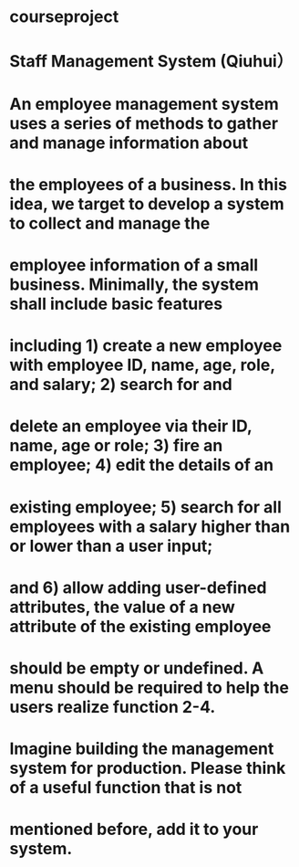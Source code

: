 # courseproject
# Staff Management System (Qiuhui）
# An employee management system uses a series of methods to gather and manage information about
# the employees of a business. In this idea, we target to develop a system to collect and manage the
# employee information of a small business. Minimally, the system shall include basic features
# including 1) create a new employee with employee ID, name, age, role, and salary; 2) search for and
# delete an employee via their ID, name, age or role; 3) fire an employee; 4) edit the details of an
# existing employee; 5) search for all employees with a salary higher than or lower than a user input;
# and 6) allow adding user-defined attributes, the value of a new attribute of the existing employee
# should be empty or undefined. A menu should be required to help the users realize function 2-4.
# Imagine building the management system for production. Please think of a useful function that is not
# mentioned before, add it to your system.
